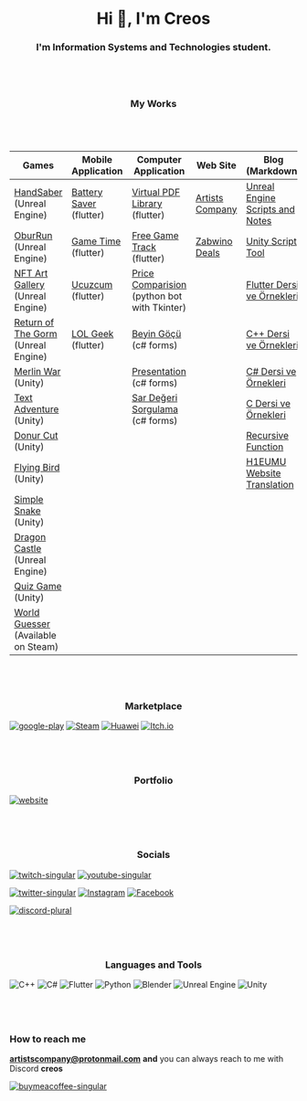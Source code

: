 <h1 align="center">Hi 👋, I'm Creos</h1>
<h3 align="center">I'm Information Systems and Technologies student.</h3>
<hr style="height:30pt; visibility:hidden;" />

<h3 align="center">My Works</h1>
<hr style="height:30pt; visibility:hidden;" />

| Games                                                                                                          | Mobile Application                                                                                  | Computer Application                                                                       | Web Site                                       | Blog (Markdown)                                                                    |
|----------------------------------------------------------------------------------------------------------------|-----------------------------------------------------------------------------------------------------|--------------------------------------------------------------------------------------------|------------------------------------------------|------------------------------------------------------------------------------------|
| [HandSaber](https://github.com/creosB/handsaber) (Unreal Engine)                                               | [Battery Saver](https://github.com/creosB/Battery-Saver) (flutter)                                  | [Virtual PDF Library](https://github.com/creosB/Virtual-pdf-library) (flutter)             | [Artists Company](https://artistscompany.net/) | [Unreal Engine Scripts and Notes](https://github.com/creosB/UnrealScriptsandNotes) |
| [OburRun](https://github.com/creosB/OburRun)      (Unreal Engine)                                              | [Game Time](https://appgallery.huawei.com/app/C103146211)  (flutter)                                | [Free Game Track](https://github.com/creosB/FreeGameTrack) (flutter)                       | [Zabwino Deals](https://zabwinodeals.com/)     | [Unity Script Tool](https://github.com/creosB/Unity-Scripts)                       |
| [NFT Art Gallery](https://github.com/creosB/NFT-Art-Gallery) (Unreal Engine)                                   | [Ucuzcum](https://play.google.com/store/apps/details?id=com.artistscompany.ucuzcum)     (flutter)   | [Price Comparision](https://github.com/creosB/Price-Comparision) (python bot with Tkinter) |                                                | [Flutter Dersi ve Örnekleri](https://github.com/creosB/flutter-dersi-ve-ornekleri) |
| [Return of The Gorm](https://github.com/creosB/Return-Of-the-Gorm)   (Unreal Engine)                           | [LOL Geek](https://play.google.com/store/apps/details?id=net.puzzleleaf.LOLGEEK)    (flutter)       | [Beyin Göçü](https://github.com/creosB/Beyin-Gocu-Application) (c# forms)                  |                                                | [C++ Dersi ve Örnekleri](https://github.com/creosB/CPP-ders-ve-ornekleri)          |
| [Merlin War](https://github.com/creosB/Merlin-War) (Unity)                                                     |                                                                                                     | [Presentation](https://github.com/creosB/presentation) (c# forms)                          |                                                | [C# Dersi ve Örnekleri](https://github.com/creosB/C-Sharp-programlama-dersleri)    |
| [Text Adventure](https://github.com/creosB/TextAdventure) (Unity)                                              |                                                                                                     | [Sar Değeri Sorgulama](https://github.com/creosB/Sar-degeri-sorgu) (c# forms)              |                                                | [C Dersi ve Örnekleri](https://github.com/creosB/C-ders-ve-ornekleri)              |
| [Donur Cut](https://github.com/creosB/DonerCut) (Unity)                                                        |                                                                                                     |                                                                                            |                                                | [Recursive Function](https://github.com/creosB/RecursiveFunction)                  |
| [Flying Bird](https://github.com/creosB/Flying-Bird) (Unity)                                                   |                                                                                                     |                                                                                            |                                                | [H1EUMU Website Translation](https://github.com/creosB/h1emu_langs)                |
| [Simple Snake](https://github.com/creosB/Simple-Snake) (Unity)                                                 |                                                                                                     |                                                                                            |                                                |                                                                                    |
| [Dragon Castle](https://play.google.com/store/apps/details?id=com.artistscompany.dragoncastle) (Unreal Engine) |                                                                                                     |                                                                                            |                                                |                                                                                    |
| [Quiz Game](https://github.com/creosB/bilgi_yarismasi) (Unity)                                                 |                                                                                                     |                                                                                            |                                                |                                                                                    |
| [World Guesser](https://store.steampowered.com/app/2402620/World_Guesser/) (Available on Steam)                |                                                                                                     |                                                                                            |                                                |                                                                                    |


<hr style="height:30pt; visibility:hidden;" />

<h3 align="center">Marketplace</h3>

[![google-play](https://cdn.jsdelivr.net/npm/@intergrav/devins-badges@3/assets/cozy/available/google-play_vector.svg)](https://play.google.com/store/apps/dev?id=6223046675380899342)
[![Steam](https://cdn.jsdelivr.net/npm/@intergrav/devins-badges@3/assets/cozy/available/steam_vector.svg)](https://store.steampowered.com/app/2402620/World_Guesser/)
[![Huawei](https://img.shields.io/badge/Huawei-%23FF0000.svg?style=for-the-badge&logo=huawei&logoColor=white)](https://appgallery.huawei.com/tab/appdetailCommon%7CC103270749%7Cautomore%7Cdoublecolumncardwithstar%7C903547)
[![Itch.io](https://img.shields.io/badge/Itch_IO-%23FF0B34.svg?style=for-the-badge&logo=Itch.io&logoColor=white)](https://artistscompany.itch.io/)

<hr style="height:30pt; visibility:hidden;" />


<h3 align="center">Portfolio</h3>

[![website](https://cdn.jsdelivr.net/npm/@intergrav/devins-badges@3/assets/cozy/documentation/website_vector.svg)](https://www.artistscompany.net)

<hr style="height:30pt; visibility:hidden;" />

<h3 align="center">Socials</h3>

[![twitch-singular](https://cdn.jsdelivr.net/npm/@intergrav/devins-badges@3/assets/cozy/social/twitch-singular_vector.svg)](https://www.twitch.tv/creosb) 
[![youtube-singular](https://cdn.jsdelivr.net/npm/@intergrav/devins-badges@3/assets/cozy/social/youtube-singular_vector.svg)](https://www.youtube.com/@CreosB)

[![twitter-singular](https://cdn.jsdelivr.net/npm/@intergrav/devins-badges@3/assets/cozy/social/twitter-singular_vector.svg)](https://twitter.com/CreosB) 
[![Instagram](https://img.shields.io/badge/Instagram-%23E4405F.svg?logo=Instagram&logoColor=white)](https://instagram.com/artistscompanyofficial)
[![Facebook](https://img.shields.io/badge/Facebook-%231877F2.svg?logo=Facebook&logoColor=white)](https://fb.com/artistscompanyofficial)

[![discord-plural](https://cdn.jsdelivr.net/npm/@intergrav/devins-badges@3/assets/cozy/social/discord-plural_vector.svg)](https://discord.gg/TZkyjTC)

<hr style="height:30pt; visibility:hidden;" />

<h3 align="center">Languages and Tools</h3>

![C++](https://img.shields.io/badge/c++-%2300599C.svg?style=for-the-badge&logo=c%2B%2B&logoColor=white)
![C#](https://img.shields.io/badge/c%23-%23239120.svg?style=for-the-badge&logo=c-sharp&logoColor=white)
![Flutter](https://img.shields.io/badge/Flutter-%2302569B.svg?style=for-the-badge&logo=Flutter&logoColor=white)
![Python](https://img.shields.io/badge/python-3670A0?style=for-the-badge&logo=python&logoColor=ffdd54)
![Blender](https://img.shields.io/badge/blender-%23F5792A.svg?style=for-the-badge&logo=blender&logoColor=white)
![Unreal Engine](https://img.shields.io/badge/unreal_engine-%2302569B.svg?style=for-the-badge&logo=unrealengine&logoColor=white)
![Unity](https://img.shields.io/badge/Unity-%2302569B.svg?style=for-the-badge&logo=unity&logoColor=white)

<hr style="height:30pt; visibility:hidden;" />

### How to reach me
**artistscompany@protonmail.com**
**and** you can always reach to me with Discord **creos**

[![buymeacoffee-singular](https://cdn.jsdelivr.net/npm/@intergrav/devins-badges@3/assets/compact/donate/buymeacoffee-singular_vector.svg)](https://www.buymeacoffee.com/creos)
